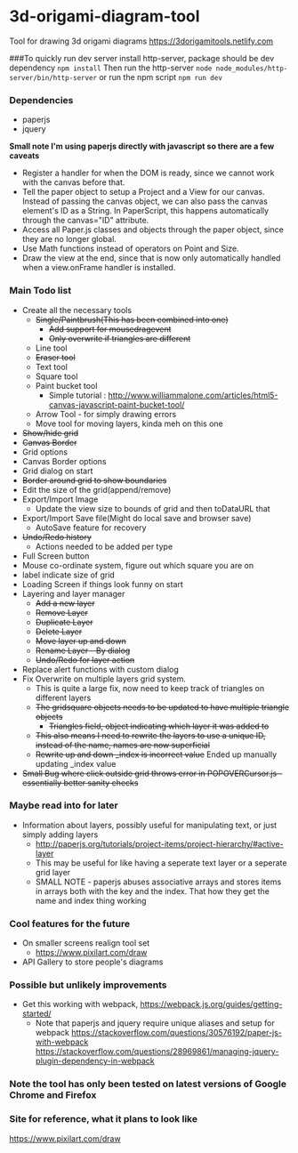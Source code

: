 # 3d-origami-diagram-tool
Tool for drawing 3d origami diagrams
https://3dorigamitools.netlify.com

###To quickly run dev server
install http-server, package should be dev dependency
`npm install`
Then run the http-server
`node node_modules/http-server/bin/http-server`
or run the npm script
`npm run dev`



### Dependencies
* paperjs
* jquery

**Small note I'm using paperjs directly with javascript so there are a few caveats**
* Register a handler for when the DOM is ready, since we cannot work with the canvas before that.
* Tell the paper object to setup a Project and a View for our canvas. Instead of passing the canvas object, we can also pass the canvas element's ID as a String. In PaperScript, this happens automatically through the canvas="ID" attribute.
* Access all Paper.js classes and objects through the paper object, since they are no longer global.
* Use Math functions instead of operators on Point and Size.
* Draw the view at the end, since that is now only automatically handled when a view.onFrame handler is installed.

### Main Todo list
* Create all the necessary tools
  * ~~Single/Paintbrush(This has been combined into one)~~
    * ~~Add support for mousedragevent~~
    * ~~Only overwrite if triangles are different~~
  * Line tool
  * ~~Eraser tool~~
  * Text tool
  * Square tool
  * Paint bucket tool
    * Simple tutorial : http://www.williammalone.com/articles/html5-canvas-javascript-paint-bucket-tool/
  * Arrow Tool - for simply drawing errors
  * Move tool for moving layers, kinda meh on this one
* ~~Show/hide grid~~
* ~~Canvas Border~~
* Grid options
* Canvas Border options
* Grid dialog on start
* ~~Border around grid to show boundaries~~
* Edit the size of the grid(append/remove)
* Export/Import Image
  * Update the view size to bounds of grid and then toDataURL that
* Export/Import Save file(Might do local save and browser save)
  * AutoSave feature for recovery
* ~~Undo/Redo history~~
  * Actions needed to be added per type
* Full Screen button
* Mouse co-ordinate system, figure out which square you are on
* label indicate size of grid
* Loading Screen if things look funny on start
* Layering and layer manager
  * ~~Add a new layer~~
  * ~~Remove Layer~~
  * ~~Duplicate Layer~~
  * ~~Delete Layer~~
  * ~~Move layer up and down~~
  * ~~Rename Layer - By dialog~~
  * ~~Undo/Redo for layer action~~
* Replace alert functions with custom dialog
* Fix Overwrite on multiple layers grid system.
  * This is quite a large fix, now need to keep track of triangles on different layers
  * ~~The gridsquare objects needs to be updated to have multiple triangle objects~~
    * ~~Triangles field, object indicating which layer it was added to~~
  * ~~This also means I need to rewrite the layers to use a unique ID, instead of the name, names are now superficial~~
  * ~~Rewrite up and down _index is incorrect value~~ Ended up manually updating _index value
* ~~Small Bug where click outside grid throws error in POPOVERCursor.js - essentially better sanity checks~~

### Maybe read into for later
* Information about layers, possibly useful for manipulating text, or just simply adding layers
  * http://paperjs.org/tutorials/project-items/project-hierarchy/#active-layer
  * This may be useful for like having a seperate text layer or a seperate grid layer
  * SMALL NOTE - paperjs abuses associative arrays and stores items in arrays both with the key and the index.
    That how they get the name and index thing working

### Cool features for the future
* On smaller screens realign tool set
  * https://www.pixilart.com/draw
* API Gallery to store people's diagrams

### Possible but unlikely improvements
* Get this working with webpack, https://webpack.js.org/guides/getting-started/
  * Note that paperjs and jquery require unique aliases and setup for webpack https://stackoverflow.com/questions/30576192/paper-js-with-webpack
  https://stackoverflow.com/questions/28969861/managing-jquery-plugin-dependency-in-webpack

### Note the tool has only been tested on latest versions of Google Chrome and Firefox

### Site for reference, what it plans to look like
https://www.pixilart.com/draw
